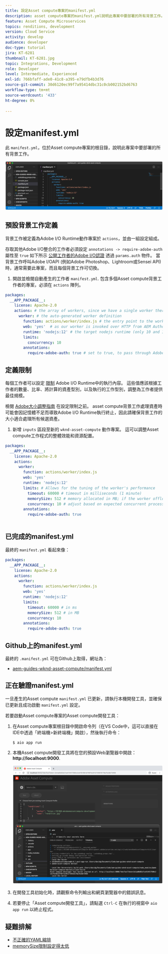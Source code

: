 ```yaml
---
title: 設定Asset compute專案的manifest.yml
description: asset compute專案的manifest.yml說明此專案中要部署的所有背景工作。
feature: Asset Compute Microservices
topics: renditions, development
version: Cloud Service
activity: develop
audience: developer
doc-type: tutorial
jira: KT-6281
thumbnail: KT-6281.jpg
topic: Integrations, Development
role: Developer
level: Intermediate, Experienced
exl-id: 766bfaff-ade0-41c8-a395-e79dfb4b3d76
source-git-commit: 30d6120ec99f7a95414dbc31c0cb002152bd6763
workflow-type: tm+mt
source-wordcount: '433'
ht-degree: 0%

---
```


# 設定manifest.yml

此 `manifest.yml`，位於Asset compute專案的根目錄，說明此專案中要部署的所有背景工作。

![manifest.yml](./assets/manifest/manifest.png)

## 預設背景工作定義

背景工作被定義為Adobe I/O Runtime動作專案於 `actions`，並由一組設定組成。

存取其他Adobe I/O整合的工作者必須設定 `annotations -> require-adobe-auth` 屬性至 `true` 如下所示 [公開工作者的Adobe I/O認證](https://experienceleague.adobe.com/docs/asset-compute/using/extend/develop-custom-application.html#access-adobe-apis) 透過 `params.auth` 物件。 當背景工作呼叫Adobe I/OAPI (例如Adobe Photoshop、Lightroom或Sensei API)時，通常需要此專案，而且每個背景工作可切換。

1. 開啟並檢閱自動產生的工作者 `manifest.yml`. 包含多個Asset compute背景工作者的專案，必須在 `actions` 陣列。

```yml
packages:
  __APP_PACKAGE__:
    license: Apache-2.0
    actions: # the array of workers, since we have a single worker there is only one entry beneath actions
      worker: # the auto-generated worker definition
        function: actions/worker/index.js # the entry point to the worker 
        web: 'yes'  # as our worker is invoked over HTTP from AEM Author service
        runtime: 'nodejs:12' # the target nodejs runtime (only 10 and 12 are supported)
        limits:
          concurrency: 10
        annotations:
          require-adobe-auth: true # set to true, to pass through Adobe I/O access token/client id via params.auth in the worker, typically required when the worker calls out to Adobe I/O APIs such as the Adobe Photoshop, Lightroom or Sensei APIs.
```

## 定義限制

每個工作者可以設定 [限制](https://www.adobe.io/apis/experienceplatform/runtime/docs.html#!adobedocs/adobeio-runtime/master/guides/system_settings.md) Adobe I/O Runtime中的執行內容。 這些值應該根據工作者的數量、比率、將計算的資產型別，以及執行的工作型別，調整為工作者提供最佳規模。

檢閱 [Adobe大小調整指南](https://experienceleague.adobe.com/docs/asset-compute/using/extend/develop-custom-application.html#sizing-workers) 在設定限制之前。 asset compute背景工作處理資產時可能會因記憶體不足而導致Adobe I/O Runtime執行終止，因此請確保背景工作的大小適合處理所有候選資產。

1. 新增 `inputs` 區段至新的 `wknd-asset-compute` 動作專案。 這可以調整Asset compute工作程式的整體效能和資源配置。

```yml
packages:
  __APP_PACKAGE__:
    license: Apache-2.0
    actions: 
      worker:
        function: actions/worker/index.js 
        web: 'yes' 
        runtime: 'nodejs:12'
        limits: # Allows for the tuning of the worker's performance
          timeout: 60000 # timeout in milliseconds (1 minute)
          memorySize: 512 # memory allocated in MB; if the worker offloads heavy computational work to other Web services this number can be reduced
          concurrency: 10 # adjust based on expected concurrent processing and timeout 
        annotations:
          require-adobe-auth: true
           
```

## 已完成的manifest.yml

最終的 `manifest.yml` 看起來像：

```yml
packages:
  __APP_PACKAGE__:
    license: Apache-2.0
    actions: 
      worker:
        function: actions/worker/index.js 
        web: 'yes' 
        runtime: 'nodejs:12'
        limits:
          timeout: 60000 # in ms
          memorySize: 512 # in MB
          concurrency: 10 
        annotations:
          require-adobe-auth: true
```

## Github上的manifest.yml

最終的 `.manifest.yml` 可在Github上取得，網址為：

+ [aem-guides-wknd-asset-compute/manifest.yml](https://github.com/adobe/aem-guides-wknd-asset-compute/blob/master/manifest.yml)


## 正在驗證manifest.yml

一旦產生的Asset compute `manifest.yml` 已更新，請執行本機開發工具，並確保已更新且成功啟動 `manifest.yml` 設定。

若要啟動Asset compute專案的Asset compute開發工具：

1. 在Asset compute專案根目錄中開啟命令列（在VS Code中，這可以直接在IDE中透過「終端機>新終端機」開啟），然後執行命令：

   ```
   $ aio app run
   ```

1. 本機Asset compute開發工具將在您的預設Web瀏覽器中開啟： __http://localhost:9000__.

   ![aio應用程式執行](assets/environment-variables/aio-app-run.png)

1. 在開發工具初始化時，請觀察命令列輸出和網頁瀏覽器中的錯誤訊息。
1. 若要停止「Asset compute開發工具」，請點選 `Ctrl-C` 在執行的視窗中 `aio app run` 以終止程式。

## 疑難排解

+ [不正確的YAML縮排](../troubleshooting.md#incorrect-yaml-indentation)
+ [memorySize限制設定得太低](../troubleshooting.md#memorysize-limit-is-set-too-low)
